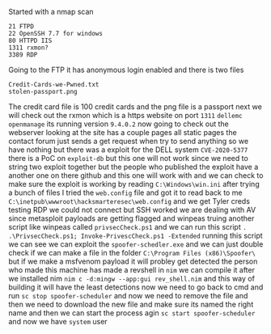 Started with a nmap scan
```
21 FTPD
22 OpenSSH 7.7 for windows
80 HTTPD IIS
1311 rxmon?
3389 RDP
```
Going to the FTP it has anonymous login enabled and there is two files 
```
Credit-Cards-we-Pwned.txt
stolen-passport.png
```
The credit card file is 100 credit cards and the png file is a passport next we will check out the rxmon which is a https website on port `1311` `dellemc openmanage` its running version `9.4.0.2` now going to check out the webserver looking at the site has a couple pages all static pages the contact forum just sends a get request when try to send anything so we have nothing but there was a exploit for the DELL system `CVE-2020-5377` there is a PoC on `exploit-db` but this one will not work since we need to string two exploit together but the people who published the exploit have a another one on there github and this one will work with and we can check to make sure the exploit is working by reading `C:\Windows\win.ini` after trying a bunch of files I tried the `web.config` file and got it to read back to me `C:\inetpub\wwwroot\hacksmarteresec\web.config` and we get Tyler creds testing RDP we could not connect but SSH worked we are dealing with AV since metasploit payloads are getting flagged and winpeas truing another script like winpeas called `privsecCheck.ps1` and we can run this script `. .\PrivsecCheck.ps1; Invoke-PrivescCheck.ps1 -Extended` running this script we can see we can exploit the `spoofer-schedler.exe` and we can just double check if we can make a file in the folder `C:\Program Files (x86)\Spoofer\` but if we make a msfvenom payload it will probley get detected the person who made this machine has made a revshell in `nim` we can compile it after we installed nim `nim c -d:mingw --app:gui rev_shell.nim` and this way of building it will have the least detections now we need to go back to cmd and run `sc stop spoofer-scheduler` and now we need to remove the file and then we need to download the new file and make sure its named the right name and then we can start the process agin `sc start spoofer-scheduler` and now we have `system` user
